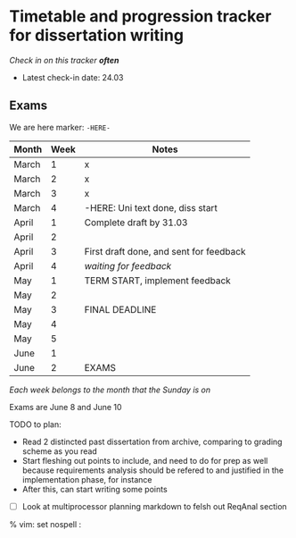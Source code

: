 # Timetable and progression tracker for dissertation writing

_Check in on this tracker **often**_
* Latest check-in date: 24.03

## Exams

We are here marker: `-HERE-`

| Month | Week | Notes                                        |
|-------|------|----------------------------------------------|
| March | 1    | x                                            |
| March | 2    | x                                            |
| March | 3    | x                                            |
| March | 4    | -HERE: Uni text done, diss start            |
| April | 1    | Complete draft by 31.03                      |
| April | 2    |                                              |
| April | 3    | First draft done, and sent for feedback      |
| April | 4    | _waiting for feedback_                       |
| May   | 1    | TERM START, implement feedback               |
| May   | 2    |                                              |
| May   | 3    | FINAL DEADLINE                               |
| May   | 4    |                                              |
| May   | 5    |                                              |
| June  | 1    |                                              |
| June  | 2    | EXAMS                                        |

_Each week belongs to the month that the Sunday is on_

Exams are June 8 and June 10

TODO to plan:
* Read 2 distincted past dissertation from archive, comparing to grading scheme as you read
* Start fleshing out points to include, and need to do for prep as well because requirements
  analysis should be refered to and justified in the implementation phase, for instance
* After this, can start writing some points

- [ ] Look at multiprocessor planning markdown to felsh out ReqAnal section

% vim: set nospell :
